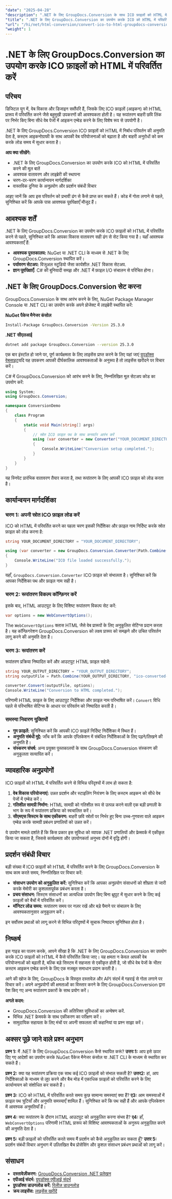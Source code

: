 ```yaml
---
"date": "2025-04-28"
"description": ".NET के लिए GroupDocs.Conversion के साथ ICO फ़ाइलों को HTML में कनवर्ट करना सीखें। यह मार्गदर्शिका चरण-दर-चरण ट्यूटोरियल प्रदान करती है, जो आपके वेब प्रोजेक्ट्स में सहज एकीकरण सुनिश्चित करती है।"
"title": ".NET के लिए GroupDocs.Conversion का उपयोग करके ICO को HTML में परिवर्तित करें एक व्यापक गाइड"
"url": "/hi/net/html-conversion/convert-ico-to-html-groupdocs-conversion-net/"
"weight": 1
---
```


# .NET के लिए GroupDocs.Conversion का उपयोग करके ICO फ़ाइलों को HTML में परिवर्तित करें

## परिचय

डिजिटल युग में, वेब विकास और डिजाइन सर्वोपरि हैं, जिसके लिए ICO फ़ाइलों (आइकन) को HTML प्रारूप में परिवर्तित करने जैसे बहुमुखी उपकरणों की आवश्यकता होती है। यह रूपांतरण बाहरी छवि लिंक पर निर्भर किए बिना सीधे वेब पेजों में आइकन एम्बेड करने के लिए विशेष रूप से उपयोगी है।

.NET के लिए GroupDocs.Conversion ICO फ़ाइलों को HTML में निर्बाध परिवर्तन की अनुमति देता है, कस्टम आइकनोग्राफी के साथ आपकी वेब परियोजनाओं को बढ़ाता है और बाहरी अनुरोधों को कम करके लोड समय में सुधार करता है।

**आप क्या सीखेंगे:**
- .NET के लिए GroupDocs.Conversion का उपयोग करके ICO को HTML में परिवर्तित करने की मूल बातें
- आवश्यक वातावरण और लाइब्रेरी की स्थापना
- चरण-दर-चरण कार्यान्वयन मार्गदर्शिका
- वास्तविक दुनिया के अनुप्रयोग और प्रदर्शन संबंधी विचार

आइए जानें कि आप इस परिवर्तन को प्रभावी ढंग से कैसे प्राप्त कर सकते हैं। कोड में गोता लगाने से पहले, सुनिश्चित करें कि आपके पास आवश्यक पूर्वापेक्षाएँ मौजूद हैं।

## आवश्यक शर्तें

.NET के लिए GroupDocs.Conversion का उपयोग करके ICO फ़ाइलों को HTML में परिवर्तित करने से पहले, सुनिश्चित करें कि आपका विकास वातावरण सही ढंग से सेट किया गया है। यहाँ आवश्यक आवश्यकताएँ हैं:

- **आवश्यक पुस्तकालय:** NuGet या .NET CLI के माध्यम से .NET के लिए GroupDocs.Conversion स्थापित करें।
- **पर्यावरण सेटअप:** विजुअल स्टूडियो जैसा कार्यशील .NET विकास सेटअप.
- **ज्ञान पूर्वापेक्षाएँ:** C# की बुनियादी समझ और .NET में फ़ाइल I/O संचालन से परिचित होना।

## .NET के लिए GroupDocs.Conversion सेट करना

GroupDocs.Conversion के साथ आरंभ करने के लिए, NuGet Package Manager Console या .NET CLI का उपयोग करके अपने प्रोजेक्ट में लाइब्रेरी स्थापित करें:

**NuGet पैकेज मैनेजर कंसोल**
```bash
Install-Package GroupDocs.Conversion -Version 25.3.0
```

**.NET सीएलआई**
```bash
dotnet add package GroupDocs.Conversion --version 25.3.0
```

एक बार इंस्टॉल हो जाने पर, पूर्ण कार्यक्षमता के लिए लाइसेंस प्राप्त करने के लिए यहां जाएं [ग्रुपडॉक्स वेबसाइट](https://purchase.groupdocs.com/temporary-license/)यदि यह उपकरण आपकी दीर्घकालिक आवश्यकताओं के अनुरूप है तो लाइसेंस खरीदने पर विचार करें।

C# में GroupDocs.Conversion को आरंभ करने के लिए, निम्नलिखित मूल सेटअप कोड का उपयोग करें:

```csharp
using System;
using GroupDocs.Conversion;

namespace ConversionDemo
{
    class Program
    {
        static void Main(string[] args)
        {
            // स्रोत ICO फ़ाइल पथ के साथ कनवर्टर आरंभ करें
            using (var converter = new Converter("YOUR_DOCUMENT_DIRECTORY/sample.ico"))
            {
                Console.WriteLine("Conversion setup completed.");
            }
        }
    }
}
```

यह स्निपेट प्रारंभिक वातावरण तैयार करता है, तथा रूपांतरण के लिए आपकी ICO फ़ाइल को लोड करता है।

## कार्यान्वयन मार्गदर्शिका

### चरण 1: अपनी स्रोत ICO फ़ाइल लोड करें

ICO को HTML में परिवर्तित करने का पहला चरण इसकी निर्देशिका और फ़ाइल नाम निर्दिष्ट करके स्रोत फ़ाइल को लोड करना है:

```csharp
string YOUR_DOCUMENT_DIRECTORY = "YOUR_DOCUMENT_DIRECTORY";

using (var converter = new GroupDocs.Conversion.Converter(Path.Combine(YOUR_DOCUMENT_DIRECTORY, "sample.ico")))
{
    Console.WriteLine("ICO file loaded successfully.");
}
```

यहाँ, `GroupDocs.Conversion.Converter` ICO फ़ाइल को संभालता है। सुनिश्चित करें कि आपका निर्देशिका पथ और फ़ाइल नाम सही है।

### चरण 2: रूपांतरण विकल्प कॉन्फ़िगर करें

इसके बाद, HTML आउटपुट के लिए विशिष्ट रूपांतरण विकल्प सेट करें:

```csharp
var options = new WebConvertOptions();
```

The `WebConvertOptions` क्लास HTML जैसे वेब प्रारूपों के लिए अनुकूलित सेटिंग्स प्रदान करता है। यह कॉन्फ़िगरेशन GroupDocs.Conversion को लक्ष्य प्रारूप को समझने और उचित परिवर्तन लागू करने की अनुमति देता है।

### चरण 3: रूपांतरण करें

रूपांतरण प्रक्रिया निष्पादित करें और आउटपुट HTML फ़ाइल सहेजें:

```csharp
string YOUR_OUTPUT_DIRECTORY = "YOUR_OUTPUT_DIRECTORY";
string outputFile = Path.Combine(YOUR_OUTPUT_DIRECTORY, "ico-converted-to.html");

converter.Convert(outputFile, options);
Console.WriteLine("Conversion to HTML completed.");
```

परिणामी HTML फ़ाइल के लिए आउटपुट निर्देशिका और फ़ाइल नाम परिभाषित करें। `Convert` विधि पहले से परिभाषित सेटिंग्स के आधार पर परिवर्तन को निष्पादित करती है।

### समस्या निवारण युक्तियों

- **गुम फ़ाइलें:** सुनिश्चित करें कि आपकी ICO फ़ाइलें निर्दिष्ट निर्देशिका में स्थित हैं।
- **अनुमति संबंधी मुद्दे:** जाँच करें कि आपके एप्लिकेशन में संबंधित निर्देशिकाओं के लिए पढ़ने/लिखने की अनुमति है।
- **संस्करण संघर्ष:** अन्य प्रयुक्त पुस्तकालयों के साथ GroupDocs.Conversion संस्करण की अनुकूलता सत्यापित करें।

## व्यावहारिक अनुप्रयोगों

ICO फ़ाइलों को HTML में परिवर्तित करने से विभिन्न परिदृश्यों में लाभ हो सकता है:

1. **वेब विकास परियोजनाएं:** उन्नत प्रदर्शन और स्टाइलिंग नियंत्रण के लिए कस्टम आइकन को सीधे वेब पेजों में एम्बेड करें।
2. **गतिशील सामग्री निर्माण:** HTML सामग्री को गतिशील रूप से उत्पन्न करने वाली एक बड़ी प्रणाली के भाग के रूप में रूपांतरण प्रक्रिया को स्वचालित करें।
3. **सीएमएस सिस्टम के साथ एकीकरण:** बाहरी छवि स्रोतों पर निर्भर हुए बिना उच्च-गुणवत्ता वाले आइकन एम्बेड करके सामग्री प्रबंधन प्रणालियों को उन्नत करें।

ये उपयोग मामले दर्शाते हैं कि किस प्रकार इस सुविधा को व्यापक .NET प्रणालियों और फ्रेमवर्क में एकीकृत किया जा सकता है, जिससे कार्यक्षमता और उपयोगकर्ता अनुभव दोनों में वृद्धि होगी।

## प्रदर्शन संबंधी विचार

बड़ी संख्या में ICO फ़ाइलों को HTML में परिवर्तित करने के लिए GroupDocs.Conversion के साथ काम करते समय, निम्नलिखित पर विचार करें:

- **संसाधन उपयोग को अनुकूलित करें:** सुनिश्चित करें कि आपका अनुप्रयोग संसाधनों को शीघ्रता से जारी करके मेमोरी का कुशलतापूर्वक प्रबंधन करता है।
- **प्रचय संसाधन:** सिस्टम संसाधनों का अत्यधिक उपयोग किए बिना थ्रूपुट में सुधार करने के लिए कई फ़ाइलों को बैचों में परिवर्तित करें।
- **मॉनिटर लोड समय:** रूपांतरण समय पर नज़र रखें और बड़े पैमाने पर संचालन के लिए आवश्यकतानुसार अनुकूलन करें।

इन सर्वोत्तम प्रथाओं को लागू करने से विभिन्न परिदृश्यों में सुचारू निष्पादन सुनिश्चित होता है।

## निष्कर्ष

इस गाइड का पालन करके, आपने सीखा है कि .NET के लिए GroupDocs.Conversion का उपयोग करके ICO फ़ाइलों को HTML में कैसे परिवर्तित किया जाए। यह क्षमता न केवल आपकी वेब परियोजनाओं को बढ़ाती है, बल्कि बड़े सिस्टम में सहजता से एकीकृत होती है, जो सीधे वेब पेजों के भीतर कस्टम आइकन एम्बेड करने के लिए एक मजबूत समाधान प्रदान करती है।

आगे की खोज के लिए, GroupDocs के विस्तृत दस्तावेज़ और API संदर्भ में गहराई से गोता लगाने पर विचार करें। अपने अनुप्रयोगों की क्षमताओं का विस्तार करने के लिए GroupDocs.Conversion द्वारा पेश किए गए अन्य रूपांतरण प्रकारों के साथ प्रयोग करें।

**अगले कदम:**
- GroupDocs.Conversion की अतिरिक्त सुविधाओं का अन्वेषण करें.
- विभिन्न .NET फ्रेमवर्क के साथ एकीकरण का परीक्षण करें।
- सामुदायिक सहायता के लिए मंचों पर अपनी सफलता की कहानियां या प्रश्न साझा करें।

## अक्सर पूछे जाने वाले प्रश्न अनुभाग

**प्रश्न 1:** मैं .NET के लिए GroupDocs.Conversion कैसे स्थापित करूं?
**उत्तर:1:** आप इसे ऊपर दिए गए आदेशों का उपयोग करके NuGet पैकेज मैनेजर कंसोल या .NET CLI के माध्यम से स्थापित कर सकते हैं।

**प्रश्न 2:** क्या यह रूपांतरण प्रक्रिया एक साथ कई ICO फ़ाइलों को संभाल सकती है?
**उत्तर2:** हां, आप निर्देशिकाओं के माध्यम से लूप करने और बैच मोड में एकाधिक फ़ाइलों को परिवर्तित करने के लिए कार्यान्वयन को संशोधित कर सकते हैं।

**प्रश्न 3:** ICO को HTML में परिवर्तित करते समय कुछ सामान्य समस्याएं क्या हैं?
**ए3:** आम समस्याओं में फ़ाइल पथ त्रुटियाँ और अनुमति समस्याएँ शामिल हैं। सुनिश्चित करें कि पथ सही हैं और आपके एप्लिकेशन में आवश्यक अनुमतियाँ हैं।

**प्रश्न 4:** क्या रूपांतरण के दौरान HTML आउटपुट को अनुकूलित करना संभव है?
**ए4:** हाँ, `WebConvertOptions` परिणामी HTML प्रारूप को विशिष्ट आवश्यकताओं के अनुरूप अनुकूलित करने की अनुमति देता है।

**प्रश्न 5:** बड़ी फ़ाइलों को परिवर्तित करते समय मैं प्रदर्शन को कैसे अनुकूलित कर सकता हूँ?
**उत्तर 5:** प्रदर्शन संबंधी विचार अनुभाग में उल्लिखित बैच प्रोसेसिंग और कुशल संसाधन प्रबंधन प्रथाओं को लागू करें।

## संसाधन
- **दस्तावेज़ीकरण:** [GroupDocs.Conversion .NET प्रलेखन](https://docs.groupdocs.com/conversion/net/)
- **एपीआई संदर्भ:** [ग्रुपडॉक्स एपीआई संदर्भ](https://reference.groupdocs.com/conversion/net/)
- **ग्रुपडॉक्स डाउनलोड करें:** [रिलीज़ डाउनलोड](https://releases.groupdocs.com/conversion/net/)
- **क्रय लाइसेंस:** [लाइसेंस खरीदें](https://purchase.groupdocs.com/licenses)